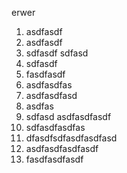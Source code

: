 erwer
1. asdfasdf
2. asdfasdf
3. sdfasdf
sdfasd
1. sdfasdf
2. fasdfasdf
3. asdfasdfas
4. asdfasdfasd
5. asdfas
6. sdfasd
asdfasdfasdf
1. sdfasdfasdfas
2. dfasdfsdfasdfasdfasd
3. asdfasdfasdfasdf
4. fasdfasdfasdf